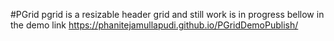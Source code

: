#PGrid 
pgrid is a resizable header grid and still work is in progress 
bellow in the demo link 
<a href="https://phanitejamullapudi.github.io/PGridDemoPublish/" target="_blank">https://phanitejamullapudi.github.io/PGridDemoPublish/</a>